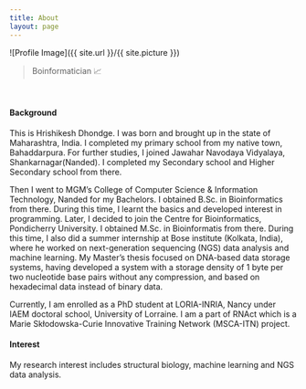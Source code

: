 ```yaml
---
title: About
layout: page
---
```

![Profile Image]({{ site.url }}/{{ site.picture }})

> Boinformatician 📈
<br>
<h4>Background</h4>

<p>This is Hrishikesh Dhondge. I was born and brought up in the state of Maharashtra, India. I completed my primary school from my native town, Bahaddarpura. For further studies, I joined Jawahar Navodaya Vidyalaya, Shankarnagar(Nanded). I completed my Secondary school and Higher Secondary school from there. </p>
<p>Then I went to MGM’s College of Computer Science & Information Technology, Nanded for my Bachelors. I obtained B.Sc. in Bioinformatics from there. During this time, I learnt the basics and developed interest in programming. Later, I decided to join the Centre for Bioinformatics, Pondicherry University. I obtained M.Sc. in Bioinformatis from there. During this time, I also  did a summer internship at Bose institute (Kolkata, India), where he worked on next-generation sequencing (NGS) data analysis and machine learning. My Master’s thesis focused on DNA-based data storage systems, having developed a system with a storage density of 1 byte per two nucleotide base pairs without any compression, and based on hexadecimal data instead of binary data.</p>
<p>Currently, I am enrolled as a PhD student at LORIA-INRIA, Nancy under IAEM doctoral school, University of Lorraine. I am a part of RNAct which is a Marie Skłodowska-Curie Innovative Training Network (MSCA-ITN) project.</p>

<h4>Interest</h4>
<p>My research interest includes structural biology, machine learning and NGS data analysis.</p>

